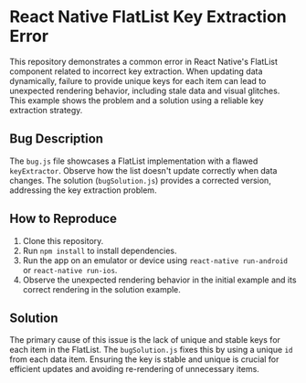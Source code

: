 # React Native FlatList Key Extraction Error

This repository demonstrates a common error in React Native's FlatList component related to incorrect key extraction.  When updating data dynamically, failure to provide unique keys for each item can lead to unexpected rendering behavior, including stale data and visual glitches.  This example shows the problem and a solution using a reliable key extraction strategy.

## Bug Description

The `bug.js` file showcases a FlatList implementation with a flawed `keyExtractor`.  Observe how the list doesn't update correctly when data changes.  The solution (`bugSolution.js`) provides a corrected version, addressing the key extraction problem. 

## How to Reproduce

1. Clone this repository.
2. Run `npm install` to install dependencies.
3. Run the app on an emulator or device using `react-native run-android` or `react-native run-ios`.
4. Observe the unexpected rendering behavior in the initial example and its correct rendering in the solution example.

## Solution

The primary cause of this issue is the lack of unique and stable keys for each item in the FlatList. The `bugSolution.js` fixes this by using a unique `id` from each data item.  Ensuring the key is stable and unique is crucial for efficient updates and avoiding re-rendering of unnecessary items.